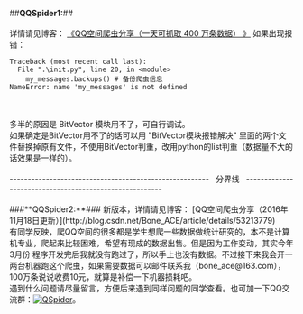 ##**QQSpider1:**##
<br/>
<br/>
详情请见博客： [《QQ空间爬虫分享（一天可抓取 400 万条数据） 》](http://blog.csdn.net/bone_ace/article/details/50771839)
如果出现报错：
```
Traceback (most recent call last):
  File ".\init.py", line 20, in <module>
    my_messages.backups() # 备份爬虫信息
NameError: name 'my_messages' is not defined
```

<br/>
<br/>
多半的原因是 BitVector 模块用不了，可自行调试。
<br/>
如果确定是BitVector用不了的话可以用 "BitVector模块报错解决" 里面的两个文件替换掉原有文件，不使用BitVector判重，改用python的list判重（数据量不大的话效果是一样的）。

<br/>
<br/>
-------------------------------------------------------&nbsp;&nbsp;&nbsp;分界线&nbsp;&nbsp;&nbsp;-------------------------------------------------------
<br/>
<br/>
###**QQSpider2:**###
新版本，详情请见博客： [QQ空间爬虫分享（2016年11月18日更新）](http://blog.csdn.net/Bone_ACE/article/details/53213779)
</br>
有同学反映，爬QQ空间的很多都是学生想爬一些数据做统计研究的，本不是计算机专业，爬起来比较困难，希望有现成的数据出售。但是因为工作变动，其实今年3月份 程序开发完后我就没有跑过了，所以手上也没有数据。不过接下来我会开一两台机器跑这个爬虫，如果需要数据可以邮件联系我（bone_ace@163.com），100万条说说收费10元，就算是补偿一下机器损耗吧。
</br>
遇到什么问题请尽量留言，方便后来遇到同样问题的同学查看。也可加一下QQ交流群：<a target="_blank" href="http://shang.qq.com/wpa/qunwpa?idkey=d3bd977692493ea2764aec73f6ead724e3b339c2e4f3999383331a0fab20e2a9"><img border="0" src="http://pub.idqqimg.com/wpa/images/group.png" alt="QSpider" title="QSpider"></a>。
</br>
</br>

